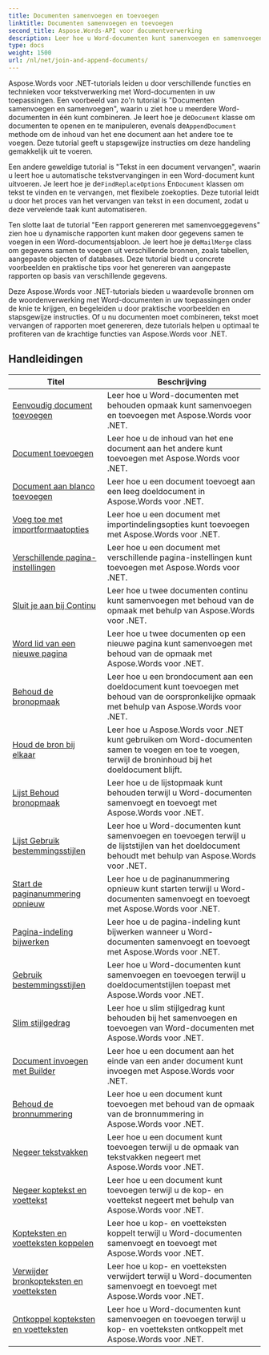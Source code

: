 ```yaml
---
title: Documenten samenvoegen en toevoegen
linktitle: Documenten samenvoegen en toevoegen
second_title: Aspose.Words-API voor documentverwerking
description: Leer hoe u Word-documenten kunt samenvoegen en samenvoegen met Aspose.Words voor .NET. De tutorials leiden u door de stappen om meerdere Word-bestanden in één document te combineren.
type: docs
weight: 1500
url: /nl/net/join-and-append-documents/
---
```

 Aspose.Words voor .NET-tutorials leiden u door verschillende functies en technieken voor tekstverwerking met Word-documenten in uw toepassingen. Een voorbeeld van zo'n tutorial is "Documenten samenvoegen en samenvoegen", waarin u ziet hoe u meerdere Word-documenten in één kunt combineren. Je leert hoe je de`Document` klasse om documenten te openen en te manipuleren, evenals de`AppendDocument` methode om de inhoud van het ene document aan het andere toe te voegen. Deze tutorial geeft u stapsgewijze instructies om deze handeling gemakkelijk uit te voeren.

Een andere geweldige tutorial is "Tekst in een document vervangen", waarin u leert hoe u automatische tekstvervangingen in een Word-document kunt uitvoeren. Je leert hoe je de`FindReplaceOptions` En`Document` klassen om tekst te vinden en te vervangen, met flexibele zoekopties. Deze tutorial leidt u door het proces van het vervangen van tekst in een document, zodat u deze vervelende taak kunt automatiseren.

 Ten slotte laat de tutorial "Een rapport genereren met samenvoeggegevens" zien hoe u dynamische rapporten kunt maken door gegevens samen te voegen in een Word-documentsjabloon. Je leert hoe je de`MailMerge` class om gegevens samen te voegen uit verschillende bronnen, zoals tabellen, aangepaste objecten of databases. Deze tutorial biedt u concrete voorbeelden en praktische tips voor het genereren van aangepaste rapporten op basis van verschillende gegevens.

Deze Aspose.Words voor .NET-tutorials bieden u waardevolle bronnen om de woordenverwerking met Word-documenten in uw toepassingen onder de knie te krijgen, en begeleiden u door praktische voorbeelden en stapsgewijze instructies. Of u nu documenten moet combineren, tekst moet vervangen of rapporten moet genereren, deze tutorials helpen u optimaal te profiteren van de krachtige functies van Aspose.Words voor .NET.

 ## Handleidingen
| Titel | Beschrijving |
| --- | --- |
| [Eenvoudig document toevoegen](./simple-append-document/) | Leer hoe u Word-documenten met behouden opmaak kunt samenvoegen en toevoegen met Aspose.Words voor .NET. |
| [Document toevoegen](./append-document/) | Leer hoe u de inhoud van het ene document aan het andere kunt toevoegen met Aspose.Words voor .NET. |
| [Document aan blanco toevoegen](./append-document-to-blank/) | Leer hoe u een document toevoegt aan een leeg doeldocument in Aspose.Words voor .NET. |
| [Voeg toe met importformaatopties](./append-with-import-format-options/) | Leer hoe u een document met importindelingsopties kunt toevoegen met Aspose.Words voor .NET. |
| [Verschillende pagina-instellingen](./different-page-setup/) | Leer hoe u een document met verschillende pagina-instellingen kunt toevoegen met Aspose.Words voor .NET. |
| [Sluit je aan bij Continu](./join-continuous/) | Leer hoe u twee documenten continu kunt samenvoegen met behoud van de opmaak met behulp van Aspose.Words voor .NET. |
| [Word lid van een nieuwe pagina](./join-new-page/) | Leer hoe u twee documenten op een nieuwe pagina kunt samenvoegen met behoud van de opmaak met Aspose.Words voor .NET. |
| [Behoud de bronopmaak](./keep-source-formatting/) | Leer hoe u een brondocument aan een doeldocument kunt toevoegen met behoud van de oorspronkelijke opmaak met behulp van Aspose.Words voor .NET. |
| [Houd de bron bij elkaar](./keep-source-together/) | Leer hoe u Aspose.Words voor .NET kunt gebruiken om Word-documenten samen te voegen en toe te voegen, terwijl de broninhoud bij het doeldocument blijft. |
| [Lijst Behoud bronopmaak](./list-keep-source-formatting/) | Leer hoe u de lijstopmaak kunt behouden terwijl u Word-documenten samenvoegt en toevoegt met Aspose.Words voor .NET. |
| [Lijst Gebruik bestemmingsstijlen](./list-use-destination-styles/) | Leer hoe u Word-documenten kunt samenvoegen en toevoegen terwijl u de lijststijlen van het doeldocument behoudt met behulp van Aspose.Words voor .NET. |
| [Start de paginanummering opnieuw](./restart-page-numbering/) | Leer hoe u de paginanummering opnieuw kunt starten terwijl u Word-documenten samenvoegt en toevoegt met Aspose.Words voor .NET. |
| [Pagina-indeling bijwerken](./update-page-layout/) | Leer hoe u de pagina-indeling kunt bijwerken wanneer u Word-documenten samenvoegt en toevoegt met Aspose.Words voor .NET. |
| [Gebruik bestemmingsstijlen](./use-destination-styles/) | Leer hoe u Word-documenten kunt samenvoegen en toevoegen terwijl u doeldocumentstijlen toepast met Aspose.Words voor .NET. |
| [Slim stijlgedrag](./smart-style-behavior/) | Leer hoe u slim stijlgedrag kunt behouden bij het samenvoegen en toevoegen van Word-documenten met Aspose.Words voor .NET. |
| [Document invoegen met Builder](./insert-document-with-builder/) | Leer hoe u een document aan het einde van een ander document kunt invoegen met Aspose.Words voor .NET. |
| [Behoud de bronnummering](./keep-source-numbering/) | Leer hoe u een document kunt toevoegen met behoud van de opmaak van de bronnummering in Aspose.Words voor .NET. |
| [Negeer tekstvakken](./ignore-text-boxes/) | Leer hoe u een document kunt toevoegen terwijl u de opmaak van tekstvakken negeert met Aspose.Words voor .NET. |
| [Negeer koptekst en voettekst](./ignore-header-footer/) | Leer hoe u een document kunt toevoegen terwijl u de kop- en voettekst negeert met behulp van Aspose.Words voor .NET. |
| [Kopteksten en voetteksten koppelen](./link-headers-footers/) | Leer hoe u kop- en voetteksten koppelt terwijl u Word-documenten samenvoegt en toevoegt met Aspose.Words voor .NET. |
| [Verwijder bronkopteksten en voetteksten](./remove-source-headers-footers/) | Leer hoe u kop- en voetteksten verwijdert terwijl u Word-documenten samenvoegt en toevoegt met Aspose.Words voor .NET. |
| [Ontkoppel kopteksten en voetteksten](./unlink-headers-footers/) | Leer hoe u Word-documenten kunt samenvoegen en toevoegen terwijl u kop- en voetteksten ontkoppelt met Aspose.Words voor .NET. |